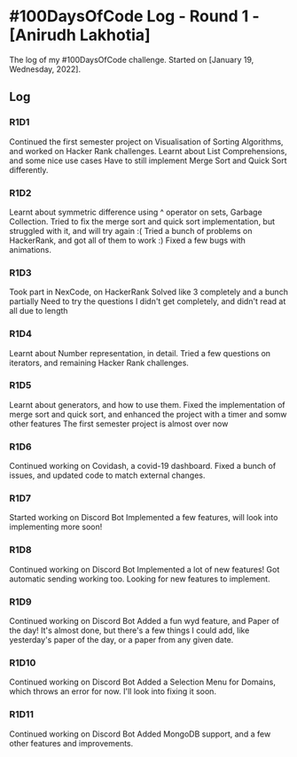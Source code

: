 # #100DaysOfCode Log - Round 1 - [Anirudh Lakhotia]

The log of my #100DaysOfCode challenge. Started on [January 19, Wednesday, 2022].

## Log

### R1D1 
Continued the first semester project on Visualisation of Sorting Algorithms, and worked on Hacker Rank challenges.
Learnt about List Comprehensions, and some nice use cases
Have to still implement Merge Sort and Quick Sort differently.

### R1D2
Learnt about symmetric difference using ^ operator on sets, Garbage Collection.
Tried to fix the merge sort and quick sort implementation, but struggled with it, and will try again :(
Tried a bunch of problems on HackerRank, and got all of them to work :)
Fixed a few bugs with animations.

### R1D3
Took part in NexCode, on HackerRank
Solved like 3 completely
and a bunch partially
Need to try the questions I didn't get completely, and didn't read at all due to length 

### R1D4
Learnt about Number representation, in detail.
Tried a few questions on iterators, and remaining Hacker Rank challenges.

### R1D5
Learnt about generators, and how to use them.
Fixed the implementation of merge sort and quick sort, and enhanced the project with a timer and somw other features
The first semester project is almost over now

### R1D6
Continued working on Covidash, a covid-19 dashboard.
Fixed a bunch of issues, and updated code to match external changes.

### R1D7
Started working on Discord Bot
Implemented a few features, will look into implementing more soon!

### R1D8
Continued working on Discord Bot
Implemented a lot of new features!
Got automatic sending working too.
Looking for new features to implement.

### R1D9
Continued working on Discord Bot
Added a fun wyd feature, and Paper of the day! It's almost done, but there's a few things I could add, like yesterday's paper of the day, or a paper from any given date.

### R1D10
Continued working on Discord Bot
Added a Selection Menu for Domains, which throws an error for now. I'll look into fixing it soon.

### R1D11
Continued working on Discord Bot
Added MongoDB support, and a few other features and improvements.






